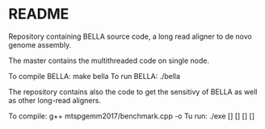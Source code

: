 # README #

Repository containing BELLA source code, a long read aligner to de novo genome assembly.

The master contains the multithreaded code on single node.

To compile BELLA: make bella
To run BELLA: ./bella <kmers-file> <listoffastq>

The repository contains also the code to get the sensitivy of BELLA as well as other long-read aligners.

To compile:  g++ mtspgemm2017/benchmark.cpp -o <exe>
Tu run: ./exe <ground-truth-file> <bella-output> [<minimap-output>] [<mhap-output>] [<blasr-output>] [<daligner-output>]